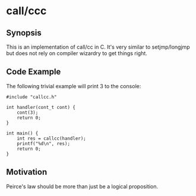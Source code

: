 # call/ccc

## Synopsis

This is an implementation of call/cc in C. It's very similar to setjmp/longjmp 
but does not rely on compiler wizardry to get things right. 

## Code Example

The following trivial example will print 3 to the console:

```
#include "callcc.h"

int handler(cont_t cont) {
    cont(3);
    return 0;
}

int main() {
    int res = callcc(handler);   
    printf("%d\n", res);
    return 0;
}
```

## Motivation

Peirce's law should be more than just be a logical proposition.

